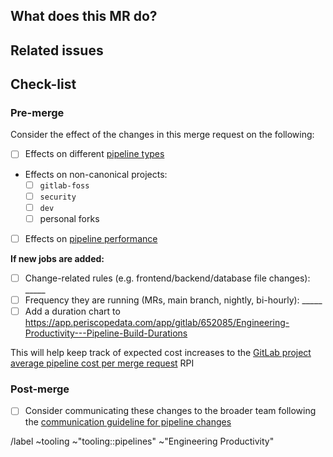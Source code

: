 <!-- See Pipelines for the GitLab project: https://docs.gitlab.com/ee/development/pipelines.html -->

## What does this MR do?

<!-- Briefly describe what this MR is about -->

## Related issues

<!-- Link related issues below. -->

## Check-list

### Pre-merge

Consider the effect of the changes in this merge request on the following:

- [ ] Effects on different [pipeline types](https://docs.gitlab.com/ee/development/pipelines.html#pipelines-for-merge-requests)
- Effects on non-canonical projects:
  - [ ] `gitlab-foss`
  - [ ] `security`
  - [ ] `dev`
  - [ ] personal forks
- [ ] Effects on [pipeline performance](https://about.gitlab.com/handbook/engineering/quality/performance-indicators/#average-merge-request-pipeline-duration-for-gitlab)

**If new jobs are added:**

- [ ] Change-related rules (e.g. frontend/backend/database file changes): _____
- [ ] Frequency they are running (MRs, main branch, nightly, bi-hourly): _____
- [ ] Add a duration chart to https://app.periscopedata.com/app/gitlab/652085/Engineering-Productivity---Pipeline-Build-Durations

This will help keep track of expected cost increases to the [GitLab project average pipeline cost per merge request](https://about.gitlab.com/handbook/engineering/quality/performance-indicators/#gitlab-project-average-pipeline-cost-per-merge-request) RPI

### Post-merge

- [ ] Consider communicating these changes to the broader team following the [communication guideline for pipeline changes](https://about.gitlab.com/handbook/engineering/quality/engineering-productivity-team/#pipeline-changes)

/label ~tooling ~"tooling::pipelines" ~"Engineering Productivity"
